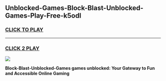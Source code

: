 
## Unblocked-Games-Block-Blast-Unblocked-Games-Play-Free-k5odl
<h3>
<a href="https://premium76.site?title=Block-Blast-Unblocked-Games&ref=18A1">CLICK TO PLAY</a></h3>
<hr>

<h3>
<a href="https://premium76.site?title=Block-Blast-Unblocked-Games&ref=18A1">CLICK 2 PLAY</a>
  
</h3>

<a href="https://premium76.site?title=Block-Blast-Unblocked-Games&ref=18A1"><img src="https://clearcache.store/games.png"></a>


**Block-Blast-Unblocked-Games games unblocked: Your Gateway to Fun and Accessible Online Gaming**
